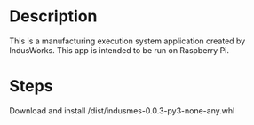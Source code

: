 # Description #
This is a manufacturing execution system application created by IndusWorks. This app is intended to be run on Raspberry Pi. 

# Steps #
Download and install /dist/indusmes-0.0.3-py3-none-any.whl